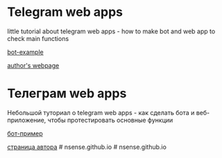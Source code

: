 Telegram web apps
===

little tutorial about telegram web apps - how to make bot and web app to check main functions  

[bot-example](https://t.me/lilcheckbot)

[author's webpage](https://mihailgok.ru)

Телеграм web apps
===

Небольшой туториал о telegram web apps - как сделать бота и веб-приложение, чтобы протестировать основные функции 

[бот-пример](https://t.me/lilcheckbot)

[страница автора](https://mihailgok.ru)
#   n s e n s e . g i t h u b . i o  
 #   n s e n s e . g i t h u b . i o  
 